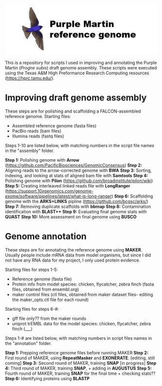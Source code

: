 ![Logo](https://github.com/edegreef/PUMA-reference-genome/blob/master/PUMA-logo.JPG)

This is a repository for scripts I used in improving and annotating the Purple Martin (*Progne subis*) draft genome assembly. These scripts were executed using the Texas A&M High Preformance Research Computing resources (https://hprc.tamu.edu/).

# Improving draft genome assembly
These steps are for polishing and scaffolding a FALCON-assembled reference genome. Starting files:
* Assembled reference genome (fasta files)
* PacBio reads (bam files)
* Illumina reads (fastq files)

Steps 1-10 are listed below, with matching numbers in the script file names in the "assembly" folder.

**Step 1:** Polishing genome with **Arrow** (https://github.com/PacificBiosciences/GenomicConsensus)
**Step 2:** Aligning reads to the arrow-corrected genome with **BWA**
**Step 3:** Sorting, indexing, and looking at stats of aligned bam file with **Samtools**
**Step 4:** Polishing genome with **Pilon** (https://github.com/broadinstitute/pilon/wiki)
**Step 5:** Creating interleaved linked reads file with **LongRanger** (https://support.10xgenomics.com/genome-exome/software/pipelines/latest/what-is-long-ranger)
**Step 6:** Scaffolding genome with the **ARKS+LINKS** pipline (https://github.com/bcgsc/arks/)
**Step 7:** Removing duplicate scaffolds with **bbmap**
**Step 8:** Contamination identification with **BLAST++**
**Step 9:** Evaluating final genome stats with **QUAST**
**Step 10:** More assessment on final genome using **BUSCO**


# Genome annotation
These steps are for annotating the reference genome using **MAKER**. Usually people include mRNA data from model organisms, but since I did not have any RNA data for my project, I only used protein evidence. 

Starting files for steps 1-5:
* Reference genome (fasta file)
* Protein info from model species: chicken, flycatcher, zebra finch (fasta files, obtained from ensembl.org)
* maker control files (ctl files, obtained from maker dataset files- editing the maker_opts.ctl file for each round)

Starting files for steps 6-#:
* gff file only?? from the maker rounds
* uniprot trEMBL data for the model species: chicken, flycatcher, zebra finch (___)

Steps 1-# are listed below, with matching numbers in script files names in the "annotation" folder.

**Step 1:** Prepping reference genome files before running MAKER
**Step 2:** First round of MAKER, using **RepeatMasker** and **EXONERATE**. [editing, still coming]
**Step 3:** Second round of MAKER, training **SNAP** [in progress]
**Step 4:** Third round of MAKER, training **SNAP**, + adding in **AUGUSTUS**
**Step 5:** Fourth round of MAKER, training **SNAP** for the final time + checking stats??
**Step 6:** Identifying proteins using **BLASTP**

